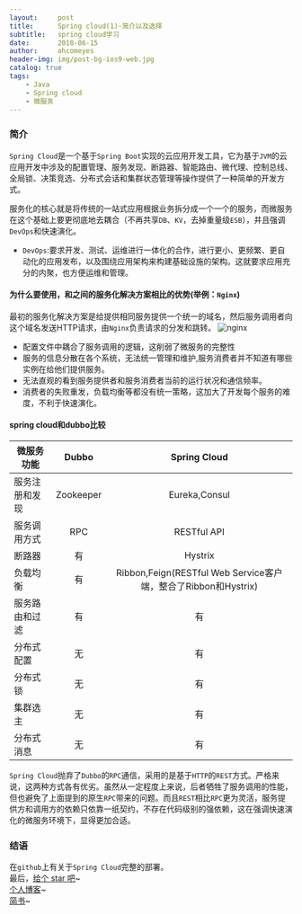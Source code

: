 ```yaml
---
layout:     post
title:      Spring cloud(1)-简介以及选择
subtitle:   spring cloud学习
date:       2018-06-15
author:     ohcomeyes
header-img: img/post-bg-ios9-web.jpg
catalog: true
tags:
    - Java
    - Spring cloud
    - 微服务
---
```

### 简介
`Spring Cloud`是一个基于`Spring Boot`实现的云应用开发工具，它为基于`JVM`的云应用开发中涉及的配置管理、服务发现、断路器、智能路由、微代理、控制总线、全局锁、决策竞选、分布式会话和集群状态管理等操作提供了一种简单的开发方式。

服务化的核心就是将传统的一站式应用根据业务拆分成一个一个的服务，而微服务在这个基础上要更彻底地去耦合（不再共享`DB`、`KV`，去掉重量级`ESB`），并且强调`DevOps`和快速演化。
* `DevOps`:要求开发、测试、运维进行一体化的合作，进行更小、更频繁、更自动化的应用发布，以及围绕应用架构来构建基础设施的架构。这就要求应用充分的内聚，也方便运维和管理。

#### 为什么要使用，和之间的服务化解决方案相比的优势(举例：`Nginx`)
最初的服务化解决方案是给提供相同服务提供一个统一的域名，然后服务调用者向这个域名发送HTTP请求，由`Nginx`负责请求的分发和跳转。
![nginx](http://upload-images.jianshu.io/upload_images/14603910-292aa7225db053d0?imageMogr2/auto-orient/strip%7CimageView2/2/w/1240)
* 配置文件中耦合了服务调用的逻辑，这削弱了微服务的完整性
* 服务的信息分散在各个系统，无法统一管理和维护,服务消费者并不知道有哪些实例在给他们提供服务。
* 无法直观的看到服务提供者和服务消费者当前的运行状况和通信频率。
* 消费者的失败重发，负载均衡等都没有统一策略，这加大了开发每个服务的难度，不利于快速演化。

#### spring cloud和dubbo比较

| 微服务功能 | Dubbo | Spring Cloud | 
| ------------- | :-----------: | :---------: | 
| 服务注册和发现 | Zookeeper | Eureka,Consul | 
| 服务调用方式 | RPC | RESTful API | 
| 断路器 | 有 | Hystrix |
| 负载均衡 | 有 |Ribbon,Feign(RESTful Web Service客户端，整合了Ribbon和Hystrix)|
| 服务路由和过滤 | 有 | 有 |
| 分布式配置 | 无 | 有 |
| 分布式锁 | 无 | 有 |
| 集群选主 | 无 | 有 |
| 分布式消息 | 无 | 有 |

`Spring Cloud`抛弃了`Dubbo`的`RPC`通信，采用的是基于`HTTP`的`REST`方式。严格来说，这两种方式各有优劣。虽然从一定程度上来说，后者牺牲了服务调用的性能，但也避免了上面提到的原生`RPC`带来的问题。而且`REST`相比`RPC`更为灵活，服务提供方和调用方的依赖只依靠一纸契约，不存在代码级别的强依赖，这在强调快速演化的微服务环境下，显得更加合适。
### 结语
在`github`上有关于`Spring Cloud`完整的部署。  
最后，[给个 star 吧](https://github.com/ohcomeyes/spring-cloud)~  
[个人博客](https://ohcomeyes.github.io)~  
[简书](https://www.jianshu.com/u/299dd40d2451)~  
